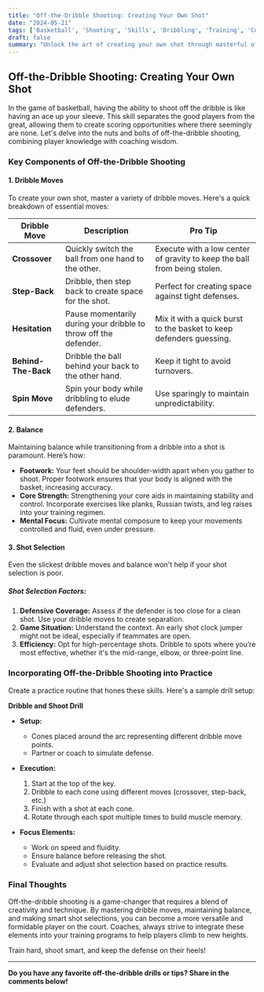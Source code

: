 ```yaml
---
title: "Off-the-Dribble Shooting: Creating Your Own Shot"
date: "2024-05-21"
tags: ['Basketball', 'Shooting', 'Skills', 'Dribbling', 'Training', 'Coaching', 'Player Development']
draft: false
summary: "Unlock the art of creating your own shot through masterful off-the-dribble shooting. Learn essential dribble moves, maintain balance, and make smarter shot selections."
---
```


## Off-the-Dribble Shooting: Creating Your Own Shot

In the game of basketball, having the ability to shoot off the dribble is like having an ace up your sleeve. This skill separates the good players from the great, allowing them to create scoring opportunities where there seemingly are none. Let's delve into the nuts and bolts of off-the-dribble shooting, combining player knowledge with coaching wisdom.

### Key Components of Off-the-Dribble Shooting

#### 1. Dribble Moves
To create your own shot, master a variety of dribble moves. Here's a quick breakdown of essential moves:

| Dribble Move | Description | Pro Tip |
| --- | --- | --- |
| **Crossover** | Quickly switch the ball from one hand to the other. | Execute with a low center of gravity to keep the ball from being stolen. |
| **Step-Back** | Dribble, then step back to create space for the shot. | Perfect for creating space against tight defenses. |
| **Hesitation** | Pause momentarily during your dribble to throw off the defender. | Mix it with a quick burst to the basket to keep defenders guessing. |
| **Behind-The-Back** | Dribble the ball behind your back to the other hand. | Keep it tight to avoid turnovers. |
| **Spin Move** | Spin your body while dribbling to elude defenders. | Use sparingly to maintain unpredictability. |

#### 2. Balance

Maintaining balance while transitioning from a dribble into a shot is paramount. Here’s how:

- **Footwork:** Your feet should be shoulder-width apart when you gather to shoot. Proper footwork ensures that your body is aligned with the basket, increasing accuracy.
- **Core Strength:** Strengthening your core aids in maintaining stability and control. Incorporate exercises like planks, Russian twists, and leg raises into your training regimen.
- **Mental Focus:** Cultivate mental composure to keep your movements controlled and fluid, even under pressure.

#### 3. Shot Selection

Even the slickest dribble moves and balance won't help if your shot selection is poor.

##### Shot Selection Factors:

1. **Defensive Coverage:** Assess if the defender is too close for a clean shot. Use your dribble moves to create separation.
2. **Game Situation:** Understand the context. An early shot clock jumper might not be ideal, especially if teammates are open.
3. **Efficiency:** Opt for high-percentage shots. Dribble to spots where you’re most effective, whether it's the mid-range, elbow, or three-point line.

### Incorporating Off-the-Dribble Shooting into Practice

Create a practice routine that hones these skills. Here's a sample drill setup:

**Dribble and Shoot Drill**

- **Setup:**
  - Cones placed around the arc representing different dribble move points.
  - Partner or coach to simulate defense.

- **Execution:**
  1. Start at the top of the key.
  2. Dribble to each cone using different moves (crossover, step-back, etc.)
  3. Finish with a shot at each cone.
  4. Rotate through each spot multiple times to build muscle memory.

- **Focus Elements:**
  - Work on speed and fluidity.
  - Ensure balance before releasing the shot.
  - Evaluate and adjust shot selection based on practice results.

### Final Thoughts

Off-the-dribble shooting is a game-changer that requires a blend of creativity and technique. By mastering dribble moves, maintaining balance, and making smart shot selections, you can become a more versatile and formidable player on the court. Coaches, always strive to integrate these elements into your training programs to help players climb to new heights.

Train hard, shoot smart, and keep the defense on their heels!

---

**Do you have any favorite off-the-dribble drills or tips? Share in the comments below!**
```